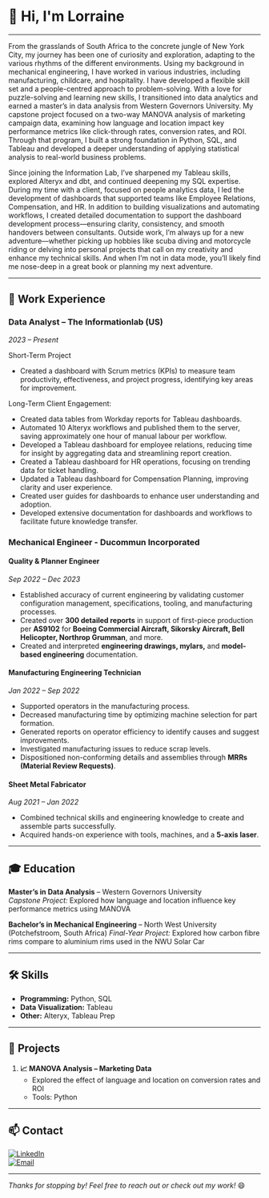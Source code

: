 # 👋 Hi, I'm Lorraine 
---

From the grasslands of South Africa to the concrete jungle of New York City, my journey has been one of curiosity and exploration, adapting to the various rhythms of the different environments. Using my background in mechanical engineering, I have worked in various industries, including manufacturing, childcare, and hospitality. I have developed a flexible skill set and a people-centred approach to problem-solving.
With a love for puzzle-solving and learning new skills, I transitioned into data analytics and earned a master’s in data analysis from Western Governors University. My capstone project focused on a two-way MANOVA analysis of marketing campaign data, examining how language and location impact key performance metrics like click-through rates, conversion rates, and ROI. Through that program, I built a strong foundation in Python, SQL, and Tableau and developed a deeper understanding of applying statistical analysis to real-world business problems.

Since joining the Information Lab, I’ve sharpened my Tableau skills, explored Alteryx and dbt, and continued deepening my SQL expertise. During my time with a client, focused on people analytics data, I led the development of dashboards that supported teams like Employee Relations, Compensation, and HR. In addition to building visualizations and automating workflows, I created detailed documentation to support the dashboard development process—ensuring clarity, consistency, and smooth handovers between consultants.
Outside work, I’m always up for a new adventure—whether picking up hobbies like scuba diving and motorcycle riding or delving into personal projects that call on my creativity and enhance my technical skills. And when I’m not in data mode, you’ll likely find me nose-deep in a great book or planning my next adventure.
  

---

## 💼 Work Experience
### **Data Analyst** – The Informationlab (US)  
*2023 – Present*


Short-Term Project
- Created a dashboard with Scrum metrics (KPIs) to measure team productivity, effectiveness, and project progress, identifying key areas for improvement.


Long-Term Client Engagement:
- Created data tables from Workday reports for Tableau dashboards.
- Automated 10 Alteryx workflows and published them to the server, saving approximately one hour of manual labour per workflow.
- Developed a Tableau dashboard for employee relations, reducing time for insight by aggregating data and streamlining report creation.
- Created a Tableau dashboard for HR operations, focusing on trending data for ticket handling.
- Updated a Tableau dashboard for Compensation Planning, improving clarity and user experience.
- Created user guides for dashboards to enhance user understanding and adoption.
- Developed extensive documentation for dashboards and workflows to facilitate future knowledge transfer.

### **Mechanical Engineer** - Ducommun Incorporated
#### **Quality & Planner Engineer**  
*Sep 2022 – Dec 2023*  
- Established accuracy of current engineering by validating customer configuration management, specifications, tooling, and manufacturing processes.  
- Created over **300 detailed reports** in support of first-piece production per **AS9102** for **Boeing Commercial Aircraft, Sikorsky Aircraft, Bell Helicopter, Northrop Grumman**, and more.  
- Created and interpreted **engineering drawings, mylars,** and **model-based engineering** documentation.  

#### **Manufacturing Engineering Technician**  
*Jan 2022 – Sep 2022*  
- Supported operators in the manufacturing process.  
- Decreased manufacturing time by optimizing machine selection for part formation.  
- Generated reports on operator efficiency to identify causes and suggest improvements.  
- Investigated manufacturing issues to reduce scrap levels.  
- Dispositioned non-conforming details and assemblies through **MRRs (Material Review Requests)**.  

#### **Sheet Metal Fabricator**  
*Aug 2021 – Jan 2022*  
- Combined technical skills and engineering knowledge to create and assemble parts successfully.  
- Acquired hands-on experience with tools, machines, and a **5-axis laser**. 

---

## 🎓 Education
**Master’s in Data Analysis** – Western Governors University  
*Capstone Project:* Explored how language and location influence key performance metrics using MANOVA  

**Bachelor’s in Mechanical Engineering** – North West University (Potchefstroom, South Africa)
*Final-Year Project:* Explored how carbon fibre rims compare to aluminium rims used in the NWU Solar Car

---

## 🛠️ Skills
- **Programming:** Python, SQL
- **Data Visualization:** Tableau
- **Other:** Alteryx, Tableau Prep

---

## 🌟 Projects
1. **📈 MANOVA Analysis – Marketing Data**  
   - Explored the effect of language and location on conversion rates and ROI  
   - Tools: Python  

---

## 📫 Contact
[![LinkedIn](https://img.shields.io/badge/LinkedIn-Profile-blue?logo=linkedin)](https://www.linkedin.com/in/lorraine-ferrusi/)  
[![Email](https://img.shields.io/badge/Email-lferrusi94@gmail.com-red?logo=gmail)](mailto:lferrusi94@gmail.com)  

---

*Thanks for stopping by! Feel free to reach out or check out my work!* 😄
